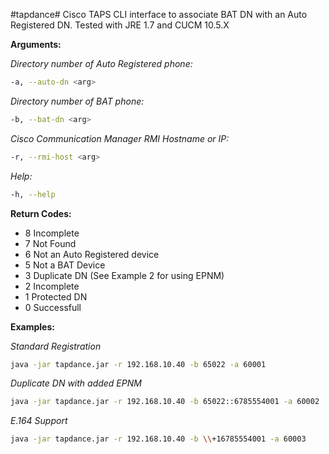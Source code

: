 #tapdance#
Cisco TAPS CLI interface to associate BAT DN with an Auto Registered DN. Tested with JRE 1.7 and CUCM 10.5.X

**Arguments:**

*Directory number of Auto Registered phone:*

```bash
-a, --auto-dn <arg>
```

*Directory number of BAT phone:*

```bash
-b, --bat-dn <arg>
```

*Cisco Communication Manager RMI Hostname or IP:*

```bash
-r, --rmi-host <arg>
```

*Help:*

```bash
-h, --help
```

**Return Codes:**

 * 8   Incomplete
 * 7   Not Found
 * 6   Not an Auto Registered device
 * 5   Not a BAT Device
 * 3   Duplicate DN (See Example 2 for using EPNM)
 * 2   Incomplete
 * 1   Protected DN
 * 0   Successfull

**Examples:**

*Standard Registration*

```bash
java -jar tapdance.jar -r 192.168.10.40 -b 65022 -a 60001
```

*Duplicate DN with added EPNM*

```bash  
java -jar tapdance.jar -r 192.168.10.40 -b 65022::6785554001 -a 60002
```

*E.164 Support*

```bash  
java -jar tapdance.jar -r 192.168.10.40 -b \\+16785554001 -a 60003
```
